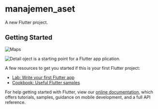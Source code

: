 # manajemen_aset

A new Flutter project.

## Getting Started
![Maps](https://user-images.githubusercontent.com/92065809/234166472-54fcc3a0-dbdb-4eaf-96db-65c574f92dc3.png)

![Detail](https://user-images.githubusercontent.com/92065809/234167002-7414fff0-a59f-4bd7-b6ae-b2ac872f46b9.png)
oject is a starting point for a Flutter app
plication.

A few resources to get you started if this is your first Flutter project:

- [Lab: Write your first Flutter app](https://flutter.dev/docs/get-started/codelab)
- [Cookbook: Useful Flutter samples](https://flutter.dev/docs/cookbook)

For help getting started with Flutter, view our
[online documentation](https://flutter.dev/docs), which offers tutorials,
samples, guidance on mobile development, and a full API reference.
